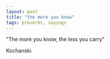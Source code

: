 ```yaml
---
layout: post
title: "the more you know"
tags: proverbs, sayings
---
```


"The more you know, the less you carry"

Kochanski.
